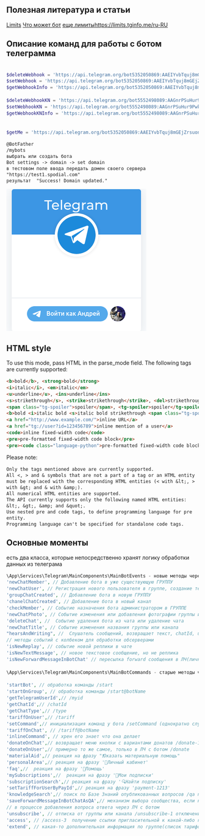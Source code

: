 ## Полезная литература и статьи
[Limits](https://skybots.ru/telegram-limity/?ysclid=l8bghcslr9780385652)
[Что может бот](https://habr.com/ru/post/543676/?ysclid=l8bjydo8hs17956581)
[еще лимиты](https://skybots.ru/telegram-limity/?ysclid=l8bghcslr9780385652)https://limits.tginfo.me/ru-RU


## Описание команд для работы с ботом телеграмма
```php

$deleteWebhook = 'https://api.telegram.org/bot5352050869:AAEIYvbTquj8mGEjZrsuonLfhR0uZzAaKxk/deleteWebhook?url=https://test1.spodial.com/bot/webhook';
$setWebhook = 'https://api.telegram.org/bot5352050869:AAEIYvbTquj8mGEjZrsuonLfhR0uZzAaKxk/setWebhook?url=https://test1.spodial.com/bot/webhook';
$getWebhookInfo = 'https://api.telegram.org/bot5352050869:AAEIYvbTquj8mGEjZrsuonLfhR0uZzAaKxk/getWebhookInfo';

$deleteWebhookKN = 'https://api.telegram.org/bot5552498089:AAGnrPSuHur9Pwkvvc9K26MBSVtGO8j3Quc/deleteWebhook?url=https://test1.spodial.com/bot/knowledge-webhook';
$setWebhookKN = 'https://api.telegram.org/bot5552498089:AAGnrPSuHur9Pwkvvc9K26MBSVtGO8j3Quc/setWebhook?url=https://test1.spodial.com/bot/webhook-knowledge';
$getWebhookKNInfo = 'https://api.telegram.org/bot5552498089:AAGnrPSuHur9Pwkvvc9K26MBSVtGO8j3Quc/getWebhookInfo';


$getMe = 'https://api.telegram.org/bot5352050869:AAEIYvbTquj8mGEjZrsuonLfhR0uZzAaKxk/getMe';
```


```telegramm
@BotFather
/mybots
выбрать или создать бота
Bot settings -> domain -> set domain
в тестовом поле ввода передать домен своего сервера "https://test1.spodial.com" 
результат  "Success! Domain updated."
```

![Image](images/telegram_domain_register.png)


## HTML style

To use this mode, pass HTML in the parse_mode field. The following tags are currently supported:

```html
<b>bold</b>, <strong>bold</strong>
<i>italic</i>, <em>italic</em>
<u>underline</u>, <ins>underline</ins>
<s>strikethrough</s>, <strike>strikethrough</strike>, <del>strikethrough</del>
<span class="tg-spoiler">spoiler</span>, <tg-spoiler>spoiler</tg-spoiler>
<b>bold <i>italic bold <s>italic bold strikethrough <span class="tg-spoiler">italic bold strikethrough spoiler</span></s> <u>underline italic bold</u></i> bold</b>
<a href="http://www.example.com/">inline URL</a>
<a href="tg://user?id=123456789">inline mention of a user</a>
<code>inline fixed-width code</code>
<pre>pre-formatted fixed-width code block</pre>
<pre><code class="language-python">pre-formatted fixed-width code block written in the Python programming language</code></pre>
```
Please note:

    Only the tags mentioned above are currently supported.
    All <, > and & symbols that are not a part of a tag or an HTML entity must be replaced with the corresponding HTML entities (< with &lt;, > with &gt; and & with &amp;).
    All numerical HTML entities are supported.
    The API currently supports only the following named HTML entities: &lt;, &gt;, &amp; and &quot;.
    Use nested pre and code tags, to define programming language for pre entity.
    Programming language can't be specified for standalone code tags.


## Основные моменты

есть два класса, которые непосредственно хранят логику обработки данных из телеграма
```php
\App\Services\Telegram\MainComponents\MainBotEvents - новые методы через события
'newChatMember', // Добавление бота в уже существующую ГРУППУ
'newChatUser', // Регистрация нового пользователя в группе, создание телеграм-юзера(если еще нет)
'groupChatCreated', // Добавление бота в новую ГРУППУ
'chanelChatCreated', // Добавление бота в новый канал
'checkMember', // Событие назначения бота администратором в ГРУППЕ
'newChatPhoto', // Событие изменения или добавления фотографии группы или канала
'deleteChat', //  Событие удаления бота из чата или удаление чата
'newChatTitle', // Событие изменения названия группы или канала
"hearsAndWriting", //  Слушатель сообщений, возвращает текст, chatId, userId (если есть текст то может вызвать обработчик)
// методы событий с колбеком для обработки обсерверами
'isNewReplay', // событие новой реплики в чате
'isNewTextMessage', // новое текстовое сообщение, но не реплика
'isNewForwardMessageInBotChat' // пересылка forward сообщения в ЛЧ(личный чат) с ботом

\App\Services\Telegram\MainComponents\MainBotCommands - старые методы через команды встроенные в расширение

'startBot', // обработка команды /start
'startOnGroup', // обработка команды /start@botName
'getTelegramUserId',// /myid
'getChatId',// /chatId
'getChatType',// /type
'tariffOnUser',// /tariff
'setCommand',// инициализация команд у бота /setCommand (однократно служебная)
'tariffOnChat', // /tariff@botName
'inlineCommand', // хрен его знает что она делает
'donateOnChat',// возвращает меню кнопки с вариантами донатов /donate-1@botName
'donateOnUser',// примерно то же самое, только в ЛЧ с ботом /donate 
'materialAid',// реакция на фразу "❗Оказать материальную помощь"
'personalArea',// реакция на фразу '🚀Личный кабинет'
'faq',//  реакция на фразу '🔧Помощь'
'mySubscriptions',//  реакция на фразу '📂Мои подписки'
'subscriptionSearch',// реакция на фразу '🔍Найти подписку'
'setTariffForUserByPayId',// реакция на фразу 'payment-1213'
'knowledgeSearch',// поиск по Базе Знаний опубликованных вопросов /qa поисковая фраза
'saveForwardMessageInBotChatAsQA',// механизм выбора сообщества, если несколько у одного автора /add-qa-community-3
// в процессе добавления вопроса ответа через ЛЧ с ботом
'unsubscribe', // отписка от группы или канала /unsubscribe-1 отключение автоплатежа
'access', // /access-3  получение ссылки пригласительной к какой-либо группе
'extend', // какая-то дополнительная информация по группе(список тарифов и еще что-то) /extend-1 работает только при подписке

```